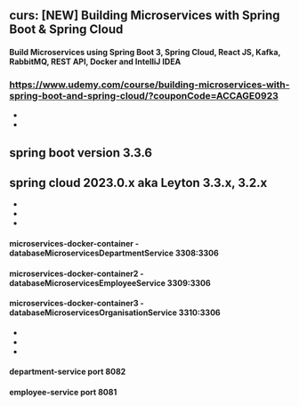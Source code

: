 ## curs: [NEW] Building Microservices with Spring Boot & Spring Cloud
#### Build Microservices using Spring Boot 3, Spring Cloud, React JS, Kafka, RabbitMQ, REST API, Docker and IntelliJ IDEA
### https://www.udemy.com/course/building-microservices-with-spring-boot-and-spring-cloud/?couponCode=ACCAGE0923
*
*
## spring boot version 3.3.6
## spring cloud 2023.0.x aka Leyton 	3.3.x, 3.2.x
*
*
*
#### microservices-docker-container - databaseMicroservicesDepartmentService 3308:3306 
#### microservices-docker-container2 - databaseMicroservicesEmployeeService 3309:3306 
#### microservices-docker-container3 - databaseMicroservicesOrganisationService 3310:3306
*
*
*
#### department-service port 8082
#### employee-service port 8081

